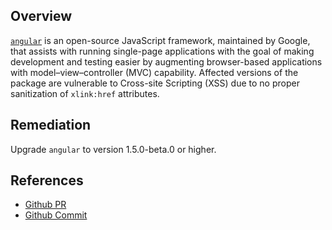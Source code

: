## Overview
[`angular`](https://www.npmjs.com/package/angular) is an open-source JavaScript framework, maintained by Google, that assists with running single-page applications with the goal of making development and testing easier by augmenting browser-based applications with model–view–controller (MVC) capability.
Affected versions of the package are vulnerable to Cross-site Scripting (XSS) due to no proper sanitization of `xlink:href` attributes.

## Remediation
Upgrade `angular` to version 1.5.0-beta.0 or higher.

## References
- [Github PR](https://github.com/angular/angular.js/pull/12524)
- [Github Commit](https://github.com/angular/angular.js/commit/f33ce173c90736e349cf594df717ae3ee41e0f7a)
